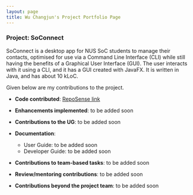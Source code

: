 ```yaml
---
layout: page
title: Wu Changjun's Project Portfolio Page
---
```


### Project: SoConnect

SoConnect is a desktop app for NUS SoC students to manage their contacts, optimised for use via a Command Line Interface (CLI) while still having the benefits of a Graphical User Interface (GUI). The user interacts with it using a CLI, and it has a GUI created with JavaFX. It is written in Java, and has about 10 kLoC.

Given below are my contributions to the project.

* **Code contributed**: [RepoSense link](https://nus-cs2103-ay2223s1.github.io/tp-dashboard/?search=ugholaf&sort=groupTitle&sortWithin=title&since=2022-09-16&timeframe=commit&mergegroup=&groupSelect=groupByRepos&breakdown=false)

* **Enhancements implemented**: to be added soon

* **Contributions to the UG**: to be added soon
    
* **Documentation**:
  * User Guide: to be added soon
  * Developer Guide: to be added soon
  
* **Contributions to team-based tasks**: to be added soon

* **Review/mentoring contributions**: to be added soon

* **Contributions beyond the project team**: to be added soon